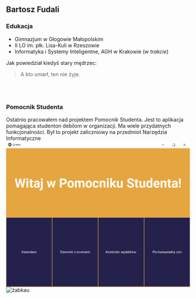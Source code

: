 ## Bartosz Fudali


### Edukacja
* Gimnazjum w Głogowie Małopolskim
* II LO im. płk. Lisa-Kuli w Rzeszowie
* Informatyka i Systemy Inteligentne, AGH w Krakowie (_w trakcie_)

Jak powiedział kiedyś stary mędrzec:
> A kto umarł,
> ten nie żyje.

<br><br>

### Pomocnik Studenta ###
Ostatnio pracowałem nad projektem Pomocnik Studenta. Jest to aplikacja pomagająca studenton debilom w organizacji. Ma wiele przydatnych funkcjonalności. Był to projekt zaliczniowy na przedmiot Narzędzia Informatyczne 
<img src="https://raw.githubusercontent.com/AGH-Narzedzia-Informatyczne/Pomocnik-Studenta-Test/main/menu%20(1).png"
     alt="Główne menu"
     style="float: left; margin-right: 10px;" /><br><br>
<img src="https://i.pinimg.com/originals/94/4e/b7/944eb70b31dd2d1b152cfa7b415b929c.jpg"
     alt="żabkau"
     width="500" height="500"
     style="float: left; margin-right: 10px;" />
